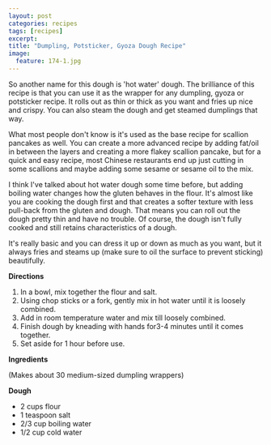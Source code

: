 ```yaml
---
layout: post
categories: recipes
tags: [recipes]
excerpt: 
title: "Dumpling, Potsticker, Gyoza Dough Recipe"
image:
  feature: 174-1.jpg
---
```


So another name for this dough is 'hot water' dough.  The brilliance of this recipe is that you can use it as the wrapper for any dumpling, gyoza or potsticker recipe.  It rolls out as thin or thick as you want and fries up nice and crispy.  You can also steam the dough and get steamed dumplings that way.

What most people don't know is it's used as the base recipe for scallion pancakes as well.  You can create a more advanced recipe by adding fat/oil in between the layers and creating a more flakey scallion pancake, but for a quick and easy recipe, most Chinese restaurants end up just cutting in some scallions and maybe adding some sesame or sesame oil to the mix.

I think I've talked about hot water dough some time before, but adding boiling water changes how the gluten behaves in the flour. It's almost like you are cooking the dough first and that creates a softer texture with less pull-back from the gluten and dough.  That means you can roll out the dough pretty thin and have no trouble.  Of course, the dough isn't fully cooked and still retains characteristics of a dough.

It's really basic and you can dress it up or down as much as you want, but it always fries and steams up (make sure to oil the surface to prevent sticking) beautifully. 


__Directions__
 
1. In a bowl, mix together the flour and salt.
2. Using chop sticks or a fork, gently mix in hot water until it is loosely combined. 
3. Add in room temperature water and mix till loosely combined. 
4. Finish dough by kneading with hands for3-4 minutes until it comes together.
5. Set aside for 1 hour before use. 
<section class='recipe'>
<p><strong>Ingredients</strong></p>

<p>(Makes about 30 medium-sized dumpling wrappers)</p>

<p><strong>Dough</strong></p>

<ul><li>2 cups flour</li><li>1 teaspoon salt</li><li>2/3 cup boiling water</li><li>1/2 cup cold water</li></ul></section>